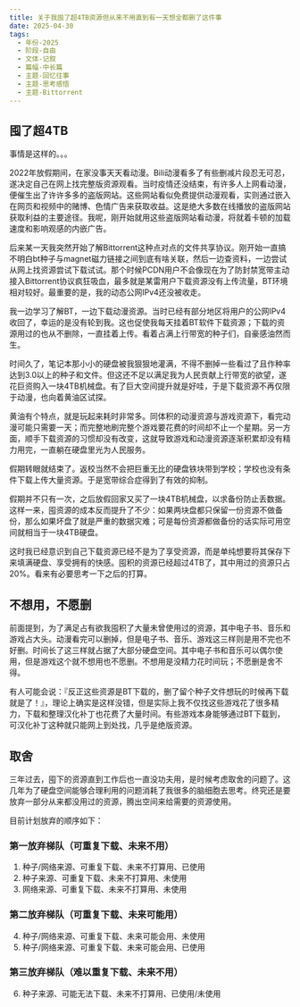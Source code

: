 ```yaml
---
title: 关于我囤了超4TB资源但从来不用直到有一天想全都删了这件事
date: 2025-04-30
tags:
  - 年份-2025
  - 阶段-自由
  - 文体-记叙
  - 篇幅-中长篇
  - 主题-回忆往事
  - 主题-思考感悟
  - 主题-Bittorrent
---
```


## 囤了超4TB

事情是这样的。。。

2022年放假期间，在家没事天天看动漫。Bili动漫看多了有些删减片段忍无可忍，遂决定自己在网上找完整版资源观看。当时疫情还没结束，有许多人上网看动漫，便催生出了许许多多的盗版网站。这些网站看似免费提供动漫观看，实则通过嵌入在网页和视频中的赌博、色情广告来获取收益。这是绝大多数在线播放的盗版网站获取利益的主要途径。我呢，刚开始就用这些盗版网站看动漫，将就着卡顿的加载速度和影响观感的内嵌广告。

后来某一天我突然开始了解Bittorrent这种点对点的文件共享协议。刚开始一直搞不明白bt种子与magnet磁力链接之间到底有啥关联，然后一边查资料，一边尝试从网上找资源尝试下载试试。那个时候PCDN用户不会像现在为了防封禁宽带主动接入Bittorrent协议疯狂吸血，最多就是某雷用户下载资源没有上传流量，BT环境相对较好。最重要的是，我的动态公网IPv4还没被收走。

我一边学习了解BT，一边下载动漫资源。当时已经有部分地区将用户的公网IPv4收回了，幸运的是没有轮到我。这也促使我每天挂着BT软件下载资源；下载的资源用过的也从不删除，一直挂着上传。看着占满上行带宽的种子们，自豪感油然而生。

时间久了，笔记本那小小的硬盘被我狠狠地灌满，不得不删掉一些看过了且作种率达到3.0以上的种子和文件。但这还不足以满足我为人民贡献上行带宽的欲望，遂花巨资购入一块4TB机械盘。有了巨大空间提升就是好哇，于是下载资源不再仅限于动漫，也向着黄油区试探。

黄油有个特点，就是玩起来耗时非常多。同体积的动漫资源与游戏资源下，看完动漫可能只需要一天；而完整地刷完整个游戏要花费的时间却不止一个星期。另一方面，顺手下载资源的习惯却没有改变，这就导致游戏和动漫资源逐渐积累却没有精力用完，一直躺在硬盘里光为人民服务。

假期转眼就结束了。返校当然不会把巨重无比的硬盘铁块带到学校；学校也没有条件下载上传大量资源。于是宽带综合症得到了有效的抑制。

假期并不只有一次，之后放假回家又买了一块4TB机械盘，以求备份防止丢数据。这样一来，囤资源的成本反而提升了不少：如果两块盘都只保留一份资源不做备份，那么如果坏盘了就是严重的数据灾难；可是每份资源都做备份的话实际可用空间就相当于一块4TB硬盘。

这时我已经意识到自己下载资源已经不是为了享受资源，而是单纯想要将其保存下来填满硬盘、享受拥有的快感。囤积的资源已经超过4TB了，其中用过的资源只占20%。看来有必要思考一下之后的打算。


## 不想用，不愿删

前面提到，为了满足占有欲我囤积了大量未曾使用过的资源，其中电子书、音乐和游戏占大头。动漫看完可以删掉，但是电子书、音乐、游戏这三样则是用不完也不好删。时间长了这三样就占据了大部分硬盘空间。其中电子书和音乐可以偶尔使用，但是游戏这个就不想用也不愿删。不想用是没精力花时间玩；不愿删是舍不得。

有人可能会说：『反正这些资源是BT下载的，删了留个种子文件想玩的时候再下载就是了！』，理论上确实是这样没错，但是实际上我不仅找这些游戏花了很多精力，下载和整理汉化补丁也花费了大量时间。有些游戏本身能够通过BT下载到，可汉化补丁这种就只能网上到处找，几乎是绝版资源。


## 取舍

三年过去，囤下的资源直到工作后也一直没功夫用，是时候考虑取舍的问题了。这几年为了硬盘空间能够合理利用的问题消耗了我很多的脑细胞去思考。终究还是要放弃一部分从来都没用过的资源，腾出空间来给需要的资源使用。

目前计划放弃的顺序如下：

### 第一放弃梯队（可重复下载、未来不用）

1. 种子/网络来源、可重复下载、未来不打算用、已使用
2. 种子来源、可重复下载、未来不打算用、未使用
3. 网络来源、可重复下载、未来不打算用、未使用

### 第二放弃梯队（可重复下载、未来可能用）

4. 种子/网络来源、可重复下载、未来可能会用、未使用
5. 种子/网络来源、可重复下载、未来可能会用、已使用

### 第三放弃梯队（难以重复下载、未来不用）

6. 种子来源、可能无法下载、未来不打算用、已使用/未使用

